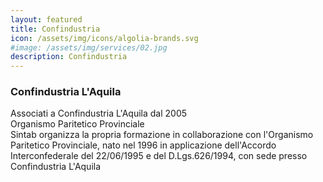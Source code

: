 ```yaml
---
layout: featured
title: Confindustria
icon: /assets/img/icons/algolia-brands.svg
#image: /assets/img/services/02.jpg
description: Confindustria
---
```


<div class="row">
    <div class="col-md-12">
        <div class="service-details mb-40">
            <h3>Confindustria L'Aquila</h3>
            <p> Associati a Confindustria L'Aquila dal 2005 <br> Organismo Paritetico Provinciale <br> Sintab organizza la propria formazione in collaborazione con l'Organismo Paritetico Provinciale, nato nel 1996 in applicazione dell'Accordo Interconfederale del 22/06/1995 e del D.Lgs.626/1994, con sede presso Confindustria L'Aquila
            </p>
        </div>
    </div>
</div>
